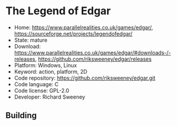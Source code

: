 # The Legend of Edgar

- Home: https://www.parallelrealities.co.uk/games/edgar/, https://sourceforge.net/projects/legendofedgar/
- State: mature
- Download: https://www.parallelrealities.co.uk/games/edgar/#downloads-/-releases, https://github.com/riksweeney/edgar/releases
- Platform: Windows, Linux
- Keyword: action, platform, 2D
- Code repository: https://github.com/riksweeney/edgar.git
- Code language: C
- Code license: GPL-2.0
- Developer: Richard Sweeney

## Building
